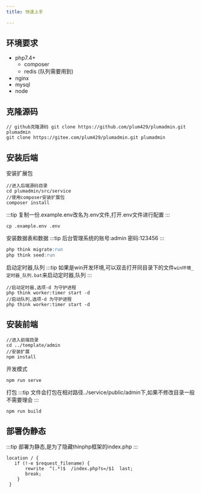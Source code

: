 ```yaml
---
title: 快速上手

---
```


## 环境要求
* php7.4+
  * composer
  * redis (队列需要用到)
* nginx
* mysql
* node

## 克隆源码
```git
// github克隆源码 git clone https://github.com/plum429/plumadmin.git plumadmin
git clone https://gitee.com/plum429/plumadmin.git plumadmin
```

## 安装后端
安装扩展包
```shell
//进入后端源码目录
cd plumadmin/src/service
//使用composer安装扩展包
composer install
```

:::tip
复制一份.example.env改名为.env文件,打开.env文件进行配置
:::
```shell
cp .example.env .env
```

安装数据表和数据
:::tip
后台管理系统的账号:admin 密码:123456
:::
```sql
php think migrate:run
php think seed:run
```

启动定时器,队列
:::tip
如果是win开发环境,可以双击打开同目录下的文件`win环境_定时器_队列.bat`来启动定时器,队列
:::
```shell
//启动定时器,选项-d 为守护进程
php think worker:timer start -d
//启动队列,选项-d 为守护进程
php think worker:timer start -d
```

## 安装前端
```shell
//进入前端目录
cd ../template/admin
//安装扩展
npm install
```
开发模式
```shell
npm run serve
```
打包
:::tip
文件会打包在相对路径../service/public/admin下,如果不修改目录一般不需要理会
:::
```shell
npm run build
```

## 部署伪静态
:::tip
部署为静态,是为了隐藏thinphp框架的index.php
:::
```nginx
location / { 
   if (!-e $request_filename) {
       rewrite  ^(.*)$  /index.php?s=/$1  last;
       break;
    }
 }
```
